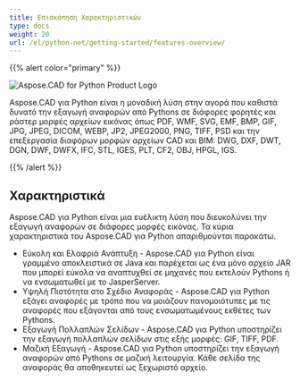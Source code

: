 ```yaml
---
title: Επισκόπηση Χαρακτηριστικών
type: docs
weight: 20
url: /el/python-net/getting-started/features-overview/
---
```


{{% alert color="primary" %}}

![Aspose.CAD for Python Product Logo](/_assets/home_4.png)

Aspose.CAD για Python είναι η μοναδική λύση στην αγορά που καθιστά δυνατό την εξαγωγή αναφορών από Pythons σε διάφορες φορητές και ράστερ μορφές αρχείων εικόνας όπως PDF, WMF, SVG, EMF, BMP, GIF, JPG, JPEG, DICOM, WEBP, JP2, JPEG2000, PNG, TIFF, PSD και την επεξεργασία διαφόρων μορφών αρχείων CAD και BIM: DWG, DXF, DWT, DGN, DWF, DWFX, IFC, STL, IGES, PLT, CF2, OBJ, HPGL, IGS.

{{% /alert %}}

## Χαρακτηριστικά

Aspose.CAD για Python είναι μια ευέλικτη λύση που διευκολύνει την εξαγωγή αναφορών σε διάφορες μορφές εικόνας. Τα κύρια χαρακτηριστικά του Aspose.CAD για Python απαριθμούνται παρακάτω.

- Εύκολη και Ελαφριά Ανάπτυξη - Aspose.CAD για Python είναι γραμμένο αποκλειστικά σε Java και παρέχεται ως ένα μόνο αρχείο JAR που μπορεί εύκολα να αναπτυχθεί σε μηχανές που εκτελούν Pythons ή να ενσωματωθεί με το JasperServer.
- Υψηλή Πιστότητα στο Σχέδιο Αναφοράς - Aspose.CAD για Python εξάγει αναφορές με τρόπο που να μοιάζουν πανομοιότυπες με τις αναφορές που εξάγονται από τους ενσωματωμένους εκθέτες των Pythons.
- Εξαγωγή Πολλαπλών Σελίδων - Aspose.CAD για Python υποστηρίζει την εξαγωγή πολλαπλών σελίδων στις εξής μορφές: GIF, TIFF, PDF.
- Μαζική Εξαγωγή - Aspose.CAD για Python υποστηρίζει την εξαγωγή αναφορών από Pythons σε μαζική λειτουργία. Κάθε σελίδα της αναφοράς θα αποθηκευτεί ως ξεχωριστό αρχείο.
